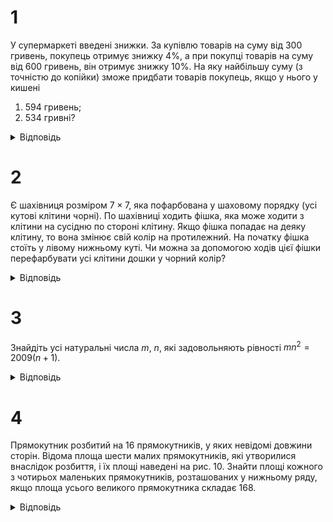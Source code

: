 # 1
У супермаркеті введені знижки. За купівлю товарів на суму від 300 гривень, покупець отримує знижку 4%, а при покупці товарів на суму від 600 гривень, він отримує знижку 10%. На яку найбільшу суму (з точністю до копійки) зможе придбати товарів покупець, якщо у нього у кишені
1. 594 гривень;
2. 534 гривні?
<details><summary>Відповідь</summary>

1. 660;
2. 556.25.
<details><summary>Розв’язання</summary>

1. Якщо він набере товарів на суму $x \ge 600$ грн., то він повинен буде сплатити на 10% менше, ніж коштує цей товар. Тобто він максимум може придбати товару на суму $0.90x \le 594 \implies x \le 660$ грн.
2. Проводячи аналогічні міркування, матимемо, що покупець повинен скористатись знижкою, але не вистачає її на усі 10%, тому він одержує знижку 4% на усі суму, тобто $0.96x \le 534 \implies x \le 556.25$ грн.
</details></details>

# 2
Є шахівниця розміром $7 \times 7$, яка пофарбована у шаховому порядку (усі кутові клітини чорні). По шахівниці ходить фішка, яка може ходити з клітини на сусідню по стороні клітину. Якщо фішка попадає на деяку клітину, то вона змінює свій колір на протилежний. На початку фішка стоїть у лівому нижньому куті. Чи можна за допомогою ходів цієї фішки перефарбувати усі клітини дошки у чорний колір?
<details><summary>Відповідь</summary>
Можна.
<details><summary>Розв’язання</summary>
Достатньо пройти шлях від кутової фішки до будь-якої іншої, тоді поміняють колір усі клітини, окрім кінцевої, оскільки в усіх інших клітинах фішка побувала 2 рази.
</details></details>

# 3
Знайдіть усі натуральні числа $m$, $n$, які задовольняють рівності $mn^2=2009(n+1)$.
<details><summary>Відповідь</summary>

$(4018;1)$ та $(328;7)$
<details><summary>Розв’язання</summary>

Покажемо, що $n$ і $(n +1)$ взаємно прості. Дійсно, якби у них був спільний дільник $d >1$, то $n = k_1d$, $n +1= k_2d$, тоді $1 = (n+1) - n = d(k_2 - k_1)$, тобто $d$ є дільником 1, що суперечить нашому припущенню.

Таким чином для заданої рівності повинні виконуватись такі умови: $m$ повинно ділитись на $(n +1)$, а 2009 на $n^2$. Оскільки $2009 = 7^2 \cdot 41$, то можливі два випадки: $n =1$ або $n = 7$. Розглянемо обидва випадки. При $n =1$ маємо $m = 2009 \cdot 2 = 4018$. При $n = 7$ маємо $49m = 2009 \cdot 8$, звідки $m = 41 \cdot 8 = 328$. Тобто рівняння має два розв’язки.
</details></details>

# 4
Прямокутник розбитий на 16 прямокутників, у яких невідомі довжини сторін. Відома площа шести малих прямокутників, які утворилися внаслідок розбиття, і їх площі наведені на рис. 10. Знайти площі кожного з чотирьох маленьких прямокутників, розташованих у нижньому ряду, якщо площа усього великого прямокутника складає 168.
<details><summary>Відповідь</summary>
3, 6, 12, 15
<details><summary>Розв’язання</summary>

Розглянемо рис. 11, де через $a$, $b$, $x$, $y$ позначено довжини відповідних сторін. Тоді $S_1 = ax$, $S_2 = bx$, $S_3 = ay$, $S_4 = by$, а тому маємо рівність: $S_1S_4 = S_2S_3$. Таким чином, якщо ми знаємо площу трьох з чотирьох наведених прямокутників, то можна знайти й площу останнього. Отже на заданому в умові рис. 10 можна обчислити площі усіх прямокутників, окрім тих, які розташовані у нижньому рядку. Зверху донизу їх площі такі: верхній ряд: 2, 4, 8, 10, другий ряд: 4, 8, 16, 20, третій ряд: 5, 10, 20, 25. Позначимо площу лівого нижнього прямокутника через $x$, тоді площі прямокутників нижнього ряду є $x$, $2x$, $4x$, $5x$. Таким чином площа великого прямокутника дорівнює $132 + 12x =168$, звідки $x = 3$, і відповідні площі прямокутників нижнього ряду мають такі площі: 3, 6, 12, 15.
</details></details>